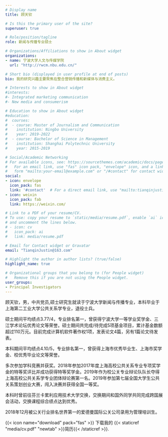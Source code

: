 ```yaml
---
# Display name
title: 顾天钦

# Is this the primary user of the site?
superuser: true

# Role/position/tagline
role: 新闻与传播专业硕士

# Organizations/Affiliations to show in About widget
organizations:
- name: 宁波大学人文与传媒学院
  url: "http://rwcm.nbu.edu.cn/"

# Short bio (displayed in user profile at end of posts)
bio: 我的研究兴趣主要聚焦在整合营销传播和新媒体与消费主义。

# Interests to show in About widget
#interests:
#- Integrated marketing communication
#- New media and consumerism

# Education to show in About widget
#education:
#  courses:
#  - course: Master of Journalism and Communication
#    institution: Ningbo University
#    year: 2019-2022
#  - course: Bachelor of Science in Management
#    institution: Shanghai Polytechnic University
#    year: 2015-2019

# Social/Academic Networking
# For available icons, see: https://sourcethemes.com/academic/docs/page-builder/#icons
#   For an email link, use "fas" icon pack, "envelope" icon, and a link in the
#   form "mailto:your-email@example.com" or "/#contact" for contact widget.
social:
- icon: envelope
  icon_pack: fas
  link: '#contact'  # For a direct email link, use "mailto:tianqinjustin@163.com".
- icon: weixin
  icon_pack: fab
  link: https://weixin.com/

# Link to a PDF of your resume/CV.
# To use: copy your resume to `static/media/resume.pdf`, enable `ai` icons in `params.toml`, 
# and uncomment the lines below.
# - icon: cv
#   icon_pack: ai
#   link: media/resume.pdf

# Email for Contact widget or Gravatar
email: "TianqinJustin@163.com"

# Highlight the author in author lists? (true/false)
highlight_name: true

# Organizational groups that you belong to (for People widget)
#   Remove this if you are not using the People widget.
user_groups:
- Principal Investigators
---
```


顾天钦，男，中共党员,硕士研究生就读于宁波大学新闻与传播专业，本科毕业于上海第二工业大学公共关系学专业，退役士兵。

硕士期间平均绩点3.77/4，专业排名第一，曾获得宁波大学一等学业奖学金、三江学术论坛优秀论文等荣誉。硕士期间共完成/待完成5项基金项目，累计基金数额超过110万元。目前完成计算机软件著作权1项，发表论文4篇，另有1篇论文待发表。

本科期间平均绩点4.10/5，专业排名第一，曾获得上海市优秀毕业生、上海市奖学金、校优秀毕业论文等荣誉。

多次参加学科竞赛并获奖。2018年参加2017年度上海高校公共关系专业专项奖学金的特等奖评比并成功获得特等奖学金。2019年作为校公关专业辩论队队长夺得上海高校公共关系学专业团体辩论赛第一名。2019年参加第七届全国大学生公共关系策划创业大赛，闯入决赛并获得全国一等奖。

本科时曾前往芬兰卡累利应用技术大学交换，交换期间和国外同学共同完成跨国展会活动，交换课程综合绩点达到优秀。

2018年12月被公关行业排名世界第一的爱德曼国际公关公司录用为管理培训生。


{{< icon name="download" pack="fas" >}} 下载我的 {{< staticref "media/cv.pdf" "newtab" >}}简历{{< /staticref >}}.
